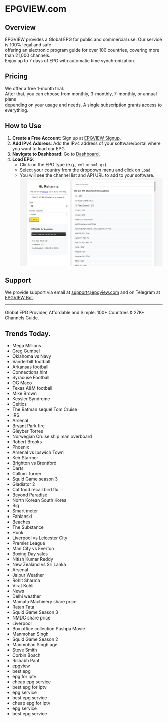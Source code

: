 # EPGVIEW.com



## Overview
EPGVIEW provides a Global EPG for public and commercial use. Our service is 100% legal and safe\
offering an electronic program guide for over 100 countries, covering more than 21,000 channels.\
Enjoy up to 7 days of EPG with automatic time synchronization.

## Pricing
We offer a free 1-month trial. \
After that, you can choose from monthly, 3-monthly, 7-monthly, or annual plans \
depending on your usage and needs. A single subscription grants access to everything.

## How to Use
1. **Create a Free Account**: Sign up at [EPGVIEW Signup](https://epgview.com/signup.php).
2. **Add IPv4 Address**: Add the IPv4 address of your software/portal where you want to load our EPG.
3. **Navigate to Dashboard**: Go to [Dashboard](https://epgview.com/dashboard.php).
4. **Load EPG**:
   - Click on the EPG type (e.g., `xml` or `xml.gz`).
   - Select your country from the dropdown menu and click on `Load`.
   - You will see the channel list and API URL to add to your software.
![EPGVIEW](img/dashboard.png)
## Support
We provide support via email at [support@epgview.com](mailto:support@epgview.com) and on Telegram at [EPGVIEW Bot](https://t.me/epgview_bot).

---

Global EPG Provider, Affordable and Simple. 100+ Countries & 27K+ Channels Guide.

## Trends Today.

- Mega Millions
- Greg Gumbel
- Oklahoma vs Navy
- Vanderbilt football
- Arkansas football
- Connections hint
- Syracuse Football
- OG Maco
- Texas A&M football
- Mike Brown
- Kessler Syndrome
- Celtics
- The Batman sequel Tom Cruise
- IRS
- Arsenal
- Bryant Park fire
- Gleyber Torres
- Norwegian Cruise ship man overboard
- Robert Brooks
- Phoenix
- Arsenal vs Ipswich Town
- Keir Starmer
- Brighton vs Brentford
- Darts
- Callum Turner
- Squid Game season 3
- Gladiator 2
- Cat food recall bird flu
- Beyond Paradise
- North Korean South Korea
- Big
- Smart meter
- Fabianski
- Beaches
- The Substance
- Hook
- Liverpool vs Leicester City
- Premier League
- Man City vs Everton
- Boxing Day sales
- Nitish Kumar Reddy
- New Zealand vs Sri Lanka
- Arsenal
- Jaipur Weather
- Rohit Sharma
- Virat Kohli
- News
- Delhi weather
- Mamata Machinery share price
- Ratan Tata
- Squid Game Season 3
- NMDC share price
- Liverpool
- Box office collection Pushpa Movie
- Manmohan Singh
- Squid Game Season 2
- Manmohan Singh age
- Steve Smith
- Corbin Bosch
- Rishabh Pant
- epgview
- best epg
- epg for iptv
- cheap epg service
- best epg for iptv
- epg service
- best epg service
- cheap epg for iptv
- epg service
- best epg service
